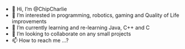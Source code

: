 - 👋 Hi, I’m @ChipCharlie
- 👀 I’m interested in programming, robotics, gaming and Quality of Life improvements
- 🌱 I’m currently learning and re-learning Java, C++ and C
- 💞️ I’m looking to collaborate on any small projects 
- 📫 How to reach me ...?

<!---
ChipCharlie/ChipCharlie is a ✨ special ✨ repository because its `README.md` (this file) appears on your GitHub profile.
You can click the Preview link to take a look at your changes.
--->
